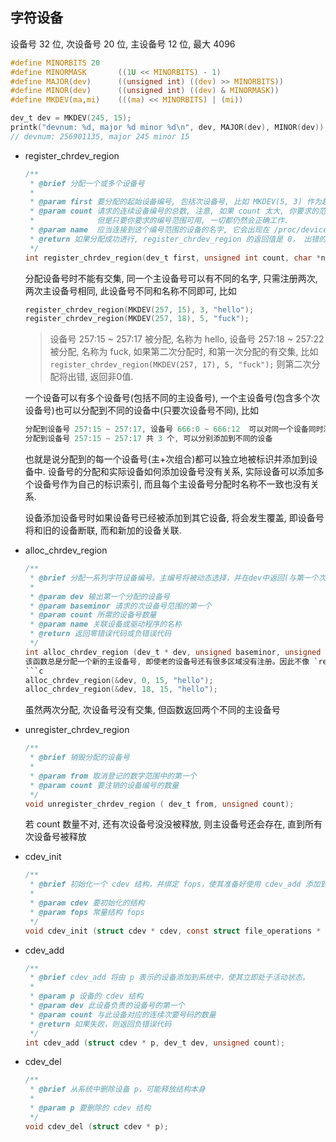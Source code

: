 

## 字符设备

设备号 32 位, 次设备号 20 位, 主设备号 12 位,  最大 4096 

```c
#define MINORBITS 20
#define MINORMASK       ((1U << MINORBITS) - 1)
#define MAJOR(dev)      ((unsigned int) ((dev) >> MINORBITS))
#define MINOR(dev)      ((unsigned int) ((dev) & MINORMASK))
#define MKDEV(ma,mi)    (((ma) << MINORBITS) | (mi))

dev_t dev = MKDEV(245, 15);
printk("devnum: %d, major %d minor %d\n", dev, MAJOR(dev), MINOR(dev));
// devnum: 256901135, major 245 minor 15
```

* register_chrdev_region
    ```c
    /**
     * @brief 分配一个或多个设备号
     * 
     * @param first 要分配的起始设备编号, 包括次设备号, 比如 MKDEV(5, 3) 作为起始, MKDEV(5, 0) 就不算在内
     * @param count 请求的连续设备编号的总数, 注意, 如果 count 太大, 你要求的范围可能溢出到下一个主设备号
     *              但是只要你要求的编号范围可用, 一切都仍然会正确工作.
     * @param name  应当连接到这个编号范围的设备的名字, 它会出现在 /proc/devices 和 sysfs 中
     * @return 如果分配成功进行, register_chrdev_region 的返回值是 0， 出错的情况下, 返回一个负的错误码
     */
    int register_chrdev_region(dev_t first, unsigned int count, char *name);
    ```
    分配设备号时不能有交集, 同一个主设备号可以有不同的名字, 只需注册两次, 两次主设备号相同, 此设备号不同和名称不同即可, 比如
    ```c
    register_chrdev_region(MKDEV(257, 15), 3, "hello");
    register_chrdev_region(MKDEV(257, 18), 5, "fuck");
    ```
    > 设备号 257:15 ~ 257:17 被分配, 名称为 hello, 设备号 257:18 ~ 257:22 被分配, 名称为 fuck, 如果第二次分配时, 和第一次分配的有交集, 比如 `register_chrdev_region(MKDEV(257, 17), 5, "fuck");` 则第二次分配将出错, 返回非0值.

    一个设备可以有多个设备号(包括不同的主设备号), 一个主设备号(包含多个次设备号)也可以分配到不同的设备中(只要次设备号不同), 比如
    ```c
    分配到设备号 257:15 ~ 257:17, 设备号 666:0 ~ 666:12  可以对同一个设备同时添加这两组设备号.
    分配到设备号 257:15 ~ 257:17 共 3 个, 可以分别添加到不同的设备
    ```
    
    也就是说分配到的每一个设备号(主+次组合)都可以独立地被标识并添加到设备中. 设备号的分配和实际设备如何添加设备号没有关系, 实际设备可以添加多个设备号作为自己的标识索引, 而且每个主设备号分配时名称不一致也没有关系. 
    
    设备添加设备号时如果设备号已经被添加到其它设备, 将会发生覆盖, 即设备号将和旧的设备断联, 而和新加的设备关联.

* alloc_chrdev_region
    ```c
    /**
     * @brief 分配一系列字符设备编号。主编号将被动态选择，并在dev中返回(与第一个次要编号一起)
     * 
     * @param dev 输出第一个分配的设备号
     * @param baseminor 请求的次设备号范围的第一个
     * @param count 所需的设备号数量
     * @param name 关联设备或驱动程序的名称
     * @return 返回零错误代码或负错误代码
     */
    int alloc_chrdev_region (dev_t * dev, unsigned baseminor, unsigned count, const char * name);
    该函数总是分配一个新的主设备号, 即使老的设备号还有很多区域没有注册。因此不像 `register_chrdev_region` 那样灵活, 能够一个主设备号注册不同设备。比如
    ```c
    alloc_chrdev_region(&dev, 0, 15, "hello");
    alloc_chrdev_region(&dev, 18, 15, "hello");
    ```
    虽然两次分配, 次设备号没有交集, 但函数返回两个不同的主设备号


* unregister_chrdev_region
    ```c
    /**
     * @brief 销毁分配的设备号
     * 
     * @param from 取消登记的数字范围中的第一个
     * @param count 要注销的设备编号的数量
     */
    void unregister_chrdev_region (	dev_t from, unsigned count);
    ```
    若 count 数量不对, 还有次设备号没没被释放, 则主设备号还会存在, 直到所有次设备号被释放

* cdev_init
    ```c
    /**
     * @brief 初始化一个 cdev 结构，并绑定 fops，使其准备好使用 cdev_add 添加到系统
     * 
     * @param cdev 要初始化的结构
     * @param fops 常量结构 fops
     */
    void cdev_init (struct cdev * cdev, const struct file_operations * fops);
    ```

* cdev_add
    ```c
    /**
     * @brief cdev_add 将由 p 表示的设备添加到系统中，使其立即处于活动状态。
     * 
     * @param p 设备的 cdev 结构
     * @param dev 此设备负责的设备号的第一个
     * @param count 与此设备对应的连续次要号码的数量
     * @return 如果失败，则返回负错误代码 
     */
    int cdev_add (struct cdev * p, dev_t dev, unsigned count);
    ```

* cdev_del
    ```c
    /**
     * @brief 从系统中删除设备 p，可能释放结构本身
     * 
     * @param p 要删除的 cdev 结构
     */
    void cdev_del (struct cdev * p);
    ```